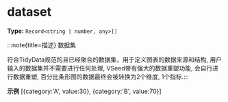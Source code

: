 # dataset

**Type:** `Record<string | number, any>[]`

:::note{title=描述}
数据集



符合TidyData规范的且已经聚合的数据集，用于定义图表的数据来源和结构, 用户输入的数据集并不需要进行任何处理, VSeed带有强大的数据重塑功能, 会自行进行数据重塑, 百分比条形图的数据最终会被转换为2个维度, 1个指标.:::

**示例**
[{category:'A', value:30}, {category:'B', value:70}]


